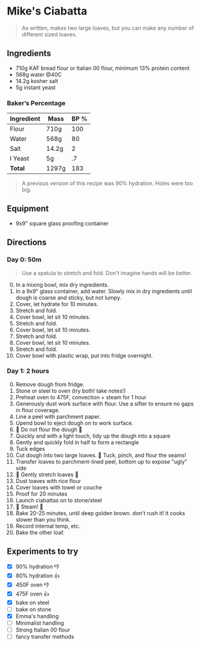 # Mike's Ciabatta

> As written, makes two large loaves, but you can make any number of different sized loaves.

## Ingredients

- 710g KAF bread flour or Italian 00 flour, minimum 13% protein content
- 568g water @40C
- 14.2g kosher salt
- 5g instant yeast

### Baker’s Percentage

| Ingredient | Mass    | BP %  |
| ---------- | ------- | ----- |
| Flour      | 710g    | 100   |
| Water      | 568g    | 80    | 👈 80% is better than 90%
| Salt       | 14.2g   | 2     |
| I Yeast    | 5g      | .7    |
| **Total**  | 1297g   | 183   |

> A previous version of this recipe was 90% hydration. Holes were too big.

## Equipment

- 9x9" square glass proofing container

## Directions

### Day 0: 50m

> Use a spatula to stretch and fold. Don't imagine hands will be better.

0. In a mixing bowl, mix dry ingredients.
1. In a 9x9" glass container, add water. Slowly mix in dry ingredients until dough is coarse and sticky, but not lumpy.
3. Cover, let hydrate for 10 minutes.
4. Stretch and fold.
5. Cover bowl, let sit 10 minutes.
6. Stretch and fold.
7. Cover bowl, let sit 10 minutes.
8. Stretch and fold.
9. Cover bowl, let sit 10 minutes.
10. Stretch and fold.
11. Cover bowl with plastic wrap, put into fridge overnight.

### Day 1: 2 hours

0. Remove dough from fridge.
1. Stone or steel to oven (try both! take notes!)
2. Preheat oven to 475F, convection + steam for 1 hour
3. Generously dust work surface with flour. Use a sifter to ensure no gaps in flour coverage.
4. Line a peel with parchment paper.
5. Upend bowl to eject dough on to work surface.
6. 🚨 Do not flour the dough 🚨
7. Quickly and with a light touch, tidy up the dough into a square
8. Gently and quickly fold in half to form a rectangle
9. Tuck edges
10. Cut dough into two large loaves. 🚨 Tuck, pinch, and flour the seams!
11. Transfer loaves to parchment-lined peel, bottom up to expose "ugly" side
12. 🚨 Gently stretch loaves 🚨
13. Dust loaves with rice flour
14. Cover loaves with towel or couche
15. Proof for 20 minutes
16. Launch ciabattas on to stone/steel
17. 🚨 Steam! 🚨
18. Bake 20-25 minutes, until deep golden brown. don't rush it! it cooks slower than you think.
19. Record internal temp, etc.
20. Bake the other loaf.

## Experiments to try

- [x] 90% hydration 👎
- [x] 80% hydration 👍
- [x] 450F oven 👎
- [x] 475F oven 👍
- [x] bake on steel
- [ ] bake on stone
- [x] Emma's handling
- [ ] Minimalist handling
- [ ] Strong Italian 00 flour
- [ ] fancy transfer methods
